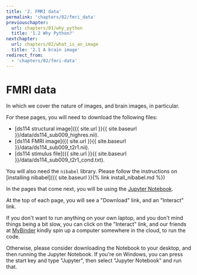 ```yaml
---
title: '2. FMRI data'
permalink: 'chapters/02/fmri_data'
previouschapter:
  url: chapters/01/why_python
  title: '1.2 Why Python?'
nextchapter:
  url: chapters/02/what_is_an_image
  title: '2.1 A brain image'
redirect_from:
  - 'chapters/02/fmri-data'
---
```

# FMRI data

In which we cover the nature of images, and brain images, in particular.

For these pages, you will need to download the following files:

* [ds114 structural image]({{ site.url }}{{ site.baseurl }}/data/ds114_sub009_highres.nii).
* [ds114 FMRI image]({{ site.url }}{{ site.baseurl }}/data/ds114_sub009_t2r1.nii).
* [ds114 stimulus file]({{ site.url }}{{ site.baseurl }}/data/ds114_sub009_t2r1_cond.txt).

You will also need the `nibabel` library.  Please follow the instructions on
[installing nibabel]({{ site.baseurl }}{% link install_nibabel.md %})

In the pages that come next, you will be using the [Jupyter Notebook](https://jupyter.org/).

At the top of each page, you will see a "Download" link, and an "Interact"
link.

If you don't want to run anything on your own laptop, and you don't mind
things being a bit slow, you can click on the "Interact" link, and our friends
at [MyBinder](https://mybinder.org) kindly spin up a computer somewhere in the
cloud, to run the code.

Otherwise, please consider downloading the Notebook to your desktop, and then
running the Jupyter Notebook.  If you're on Windows, you can press the start
key and type "Jupyter", then select "Jupyter Notebook" and run that.
